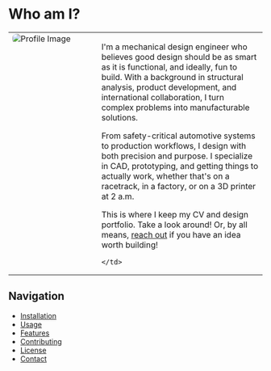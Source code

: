 ﻿# Who am I?

<link rel="stylesheet" href="Assets/styles.css">

<table>
  <tr>
    <td style="vertical-align:top; padding-right: 16px; width: 35%">
      <img src="Assets/ProfilePic.jpg" alt="Profile Image" style="border-radius:8px;">
    </td>
    <td>

I'm a mechanical design engineer who believes good design should be as smart as it is functional, and ideally, fun to build. With a background in structural analysis, product development, and international collaboration, I turn complex problems into manufacturable solutions.

From safety-critical automotive systems to production workflows, I design with both precision and purpose. I specialize in CAD, prototyping, and getting things to actually work, whether that's on a racetrack, in a factory, or on a 3D printer at 2 a.m.

This is where I keep my CV and design portfolio. Take a look around!
Or, by all means, <a href="contact.html">reach out</a> if you have an idea worth building!

    </td>
  </tr>
</table>

## Navigation

- [Installation](#installation)
- [Usage](#usage)
- [Features](#features)
- [Contributing](#contributing)
- [License](#license)
- [Contact](contact.md)
